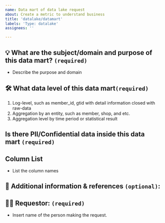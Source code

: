 ```yaml
---
name: Data mart of data lake request
about: Create a metric to understand business
title: 'datalake/datamart'
labels: 'Type: datalake'
assignees: ''

---
```


## 💡 What are the subject/domain and purpose of this data mart? `(required)`
- Describe the purpose and domain

## 🛠️ What data level of this data mart`(required)`
1. Log-level, such as member_id, gtid with detail information closed with raw-data
2. Aggregation by an entity, such as member, shop, and etc.
3. Aggregation level by time period or statistical result

## Is there PII/Confidential data inside this data mart `(required)`

## Column List
- List the column names

## 🔗 Additional information & references `(optional)`:

## 🙋‍♂️ Requestor: `(required)`
- Insert name of the person making the request.
